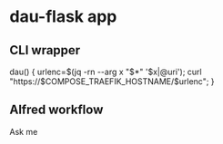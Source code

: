 # dau-flask app

## CLI wrapper

dau() { urlenc=$(jq -rn --arg x "$*" '$x|@uri'); curl "https://$COMPOSE_TRAEFIK_HOSTNAME/$urlenc"; }

## Alfred workflow

Ask me

